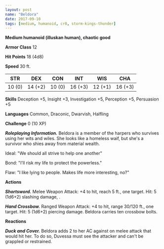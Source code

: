 ```yaml
---
layout: post
name: "Beldora"
date: 2017-09-10
tags: [medium, humanoid, cr0, storm-kings-thunder]
---
```


**Medium humanoid (illuskan human), chaotic good**

**Armor Class** 12

**Hit Points** 18 (4d8)

**Speed** 30 ft.

|   STR   |   DEX   |   CON   |   INT   |   WIS   |   CHA   |
|:-----:|:-----:|:-----:|:-----:|:-----:|:-----:|
| 10 (0) | 14 (+2) | 10 (0) | 16 (+3) | 12 (+1) | 16 (+3) |

**Skills** Deception +5, Insight +3, Investigation +5, Perception +5, Persuasion +5

**Languages** Common, Draconic, Dwarvish, Halfling

**Challenge** 0 (10 XP)

***Roleplaying Information.*** Beldora is a member of the harpers who survives using her wits and wiles. She looks like a homeless waif, but she's a survivor who shies away from material wealth.

Ideal: "We should all strive to help one another"

Bond: "I'll risk my life to protect the powerless."

Flaw: "I like lying to people. Makes life more interesting, no?"

**Actions**

***Shortsword.*** Melee Weapon Attack: +4 to hit, reach 5 ft., one target. Hit: 5 (1d6+2) slashing damage, .

***Hand Crossbow.*** Ranged Weapon Attack: +4 to hit, range 30/120 ft., one target. Hit: 5 (1d6+2) piercing damage. Beldora carries ten crossbow bolts.

**Reactions**

***Duck and Cover.*** Beldora adds 2 to her AC against on melee attack that would hit her. To do so, Duvessa must see the attacker and can't be grappled or restrained.

